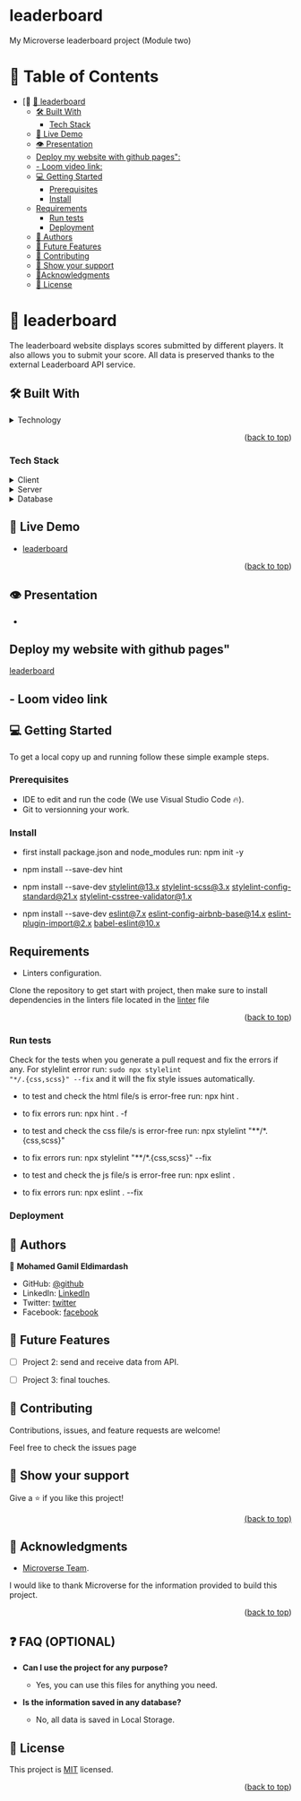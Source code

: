 # leaderboard

<p id="readme-top">My Microverse leaderboard
 project (Module two)</p>

<!-- TABLE OF CONTENTS -->

# 📗 Table of Contents

- [📖 [🎯 leaderboard](#leaderboard)
  - [🛠 Built With](#-built-with-)
    - [Tech Stack](#tech-stack-)
  - [🚀 Live Demo](#-live-demo-)
  - [👁 Presentation](#-presentation-)
  - [Deploy my website with github pages":](#deploy-my-website-with-github-pages)
  - [- Loom video link:](#-loom-video-link)
  - [💻 Getting Started](#-getting-started-)
    - [Prerequisites](#prerequisites)
    - [Install](#install)
  - [Requirements](#requirements)
    - [Run tests](#run-tests)
    - [Deployment](#deployment)
  - [👥 Authors](#-authors-)
  - [🔭 Future Features](#-future-features-)
  - [🤝 Contributing](#-contributing-)
  - [👋 Show your support](#show-your-support)
  - [🔭Acknowledgments](#acknowledgments-)
  - [📝 License](#license)

<!-- PROJECT DESCRIPTION -->

# 📖 leaderboard <a name="about-project"></a>

The leaderboard website displays scores submitted by different players. It also allows you to submit your score. All data is preserved thanks to the external Leaderboard API service.

## 🛠 Built With <a name="built-with"></a>

<details>
  <summary>Technology</summary>
  <ul>
    <li>HTML</li>
    <li>CSS</li>
    <li>Bootstrap 5</li>
    <li>Javascript</li>
    <li>Webpack</li>
    <li>Linters (Lighthouse, Webhint, Stylelint, Eslint)</li>
    <li>Git/GitHub work-flow </li>
  </ul>
</details>

<p align="right">(<a href="#readme-top">back to top</a>)</p>

### Tech Stack <a name="tech-stack"></a>

<details>
  <summary>Client</summary>
  <ul>
    <li><a href="https://www.javascript.com/">JavaScript</a></li>
  </ul>
  <ul>
    <li><a href="https://html.com/">Html</a></li>
  </ul>
  <ul>
    <li><a href="hhttps://www.w3schools.com/css">CSS</a></li>
  </ul>
    <ul>
    <li><a href="https://getbootstrap.com">Bootstrap 5</a></li>
  </ul>

</details>

<details>
  <summary>Server</summary>
  <ul>
    <li><a href="#">N/A</a></li>
  </ul>
</details>

<details>
<summary>Database</summary>
  <ul>
    <li><a href="https://developer.mozilla.org/en-US/docs/Web/API/Window/localStorage">LocalStorage</a></li>
  </ul>
</details>

## 🚀 Live Demo <a name="live-demo"></a>

- [leaderboard](https://mmggyy66.github.io/leaderboard/)

<p align="right">(<a href="#readme-top">back to top</a>)</p>

## 👁 Presentation <a name="presentation"></a>

- []()

## Deploy my website with github pages"

[leaderboard]("https://mmggyy66.github.io/leaderboard/")

## - Loom video link

[]()

## 💻 Getting Started <a name="getting-started"></a>

To get a local copy up and running follow these simple example steps.

### Prerequisites

- IDE to edit and run the code (We use Visual Studio Code 🔥).
- Git to versionning your work.

### Install

- first install package.json and node_modules run:
npm init -y

- npm install --save-dev hint

- npm install --save-dev stylelint@13.x stylelint-scss@3.x stylelint-config-standard@21.x stylelint-csstree-validator@1.x

- npm install --save-dev eslint@7.x eslint-config-airbnb-base@14.x eslint-plugin-import@2.x babel-eslint@10.x

## Requirements

- Linters configuration.

Clone the repository to get start with project, then make sure to install dependencies in the linters file located in the [linter](https://github.com/Bateyjosue/linters-html-css/blob/main/.github/workflows/linters.yml) file

<p align="right">(<a href="#readme-top">back to top</a>)</p>

### Run tests
Check for the tests when you generate a pull request and fix the errors if any.
For stylelint error run:
<code>sudo npx stylelint "\*_/_.{css,scss}" --fix</code>
and it will the fix style issues automatically.

- to test and check the html file/s is error-free run:
npx hint .

- to fix errors run:
npx hint . -f

- to test and check the css file/s is error-free run:
npx stylelint "**/*.{css,scss}"
- to fix errors run:
npx stylelint "**/*.{css,scss}" --fix

- to test and check the js file/s is error-free run:
npx eslint .

- to fix errors run:
npx eslint . --fix

### Deployment

<!-- AUTHORS -->

## 👥 Authors <a name="authors"></a>

👤 **Mohamed Gamil Eldimardash**

- GitHub: [@github](https://github.com/MMGGYY66)
- LinkedIn: [LinkedIn](https://www.linkedin.com/in/mohamed-eldimardash-0023a3b5/)
- Twitter: [twitter](https://twitter.com/MOHAMEDELDIMARd)
- Facebook: [facebook](https://www.facebook.com/MOHAMED.ELDIMARDASH/)

<!-- FUTURE FEATURES -->

## 🔭 Future Features <a name="future-features"></a>

- [ ] Project 2: send and receive data from API.
- [ ] Project 3: final touches.

  <!-- CONTRIBUTING -->

## 🤝 Contributing <a name="contributing"></a>

Contributions, issues, and feature requests are welcome!

Feel free to check the issues page

<!-- SUPPORT -->

## 👋 Show your support <a name="support"></a>

Give a ⭐️ if you like this project!

<p align="right"><a href="#readme-top">(back to top)</a></p>

<!-- ACKNOWLEDGEMENTS -->

## 🙏 Acknowledgments <a name="acknowledgements"></a>

- [Microverse Team](https://www.microverse.org/).

I would like to thank Microverse for the information provided to build this project.

<p align="right">(<a href="#readme-top">back to top</a>)</p>

<!-- FAQ (optional) -->

## ❓ FAQ (OPTIONAL) <a name="faq"></a>

- **Can I use the project for any purpose?**

  - Yes, you can use this files for anything you need.

- **Is the information saved in any database?**

  - No, all data is saved in Local Storage.

## 📝 License <a name="license"></a>

This project is [MIT](https://github.com/MMGGYY66/readme-template/blob/master/MIT.md) licensed.

<p align="right">(<a href="#readme-top">back to top</a>)</p>
